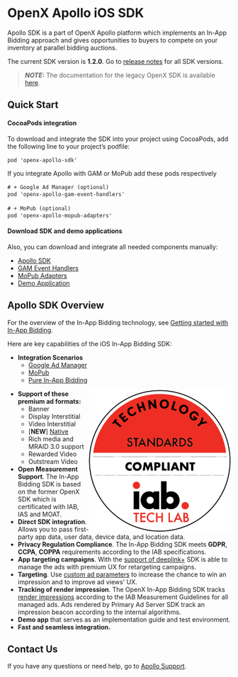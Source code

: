 # OpenX Apollo iOS SDK

Apollo SDK is a part of OpenX Apollo platform which implements an In-App Bidding approach and gives opportunities to buyers to compete on your inventory at parallel bidding auctions. 

The current SDK version is **1.2.0**.
Go to [release notes](info/ios-in-app-bidding-release-notes.md) for all SDK versions.


> **_NOTE:_**  The documentation for the legacy OpenX SDK is available [here](legacy-sdk/LEGACY_SDK_README.md).

## Quick Start

#### CocoaPods integration

To download and integrate the SDK into your project using CocoaPods, add the following line to your project’s podfile:

```
pod 'openx-apollo-sdk'
```

If you integrate Apollo with GAM or MoPub add these pods respectively

```
# + Google Ad Manager (optional)
pod 'openx-apollo-gam-event-handlers'

# + MoPub (optional)
pod 'openx-apollo-mopub-adapters'
```

#### Download SDK and demo applications

Also, you can download and integrate all needed components manually:

- [Apollo SDK](http://sdk.prod.gcp.openx.org/apollo/ios/sdk/1.2.0/OpenX_Apollo_SDK_iOS_1.2.0.zip)
- [GAM Event Handlers](http://sdk.prod.gcp.openx.org/apollo/ios/event-handlers/GAM/1.2.0/OpenX_Apollo_GAMEventHandlers_iOS_1.2.0.zip)
- [MoPub Adapters](http://sdk.prod.gcp.openx.org/apollo/ios/event-handlers/MoPub/1.2.0/OpenX_Apollo_MoPub_Adapters_iOS_1.2.0.zip)
- [Demo Application](http://sdk.prod.gcp.openx.org/apollo/ios/demo/1.2.0/OpenX_Apollo_DemoApp_iOS_1.2.0.zip)


## Apollo SDK Overview

For the overview of the In-App Bidding technology, see [Getting started with In-App Bidding](info/ios-in-app-bidding-getting-started.md).

Here are key capabilities of the iOS In-App Bidding SDK:

-   **Integration Scenarios**
    - [Google Ad Manager](info/integration-gam/ios-in-app-bidding-gam-info.md)
    - [MoPub](info/integration-mopub/ios-in-app-bidding-mopub-info.md)
    - [Pure In-App Bidding](info/integration-pb/ios-in-app-bidding-pb-info.md)


<img src="info/res/IAB_Cert.png" alt="Pipeline Screenshot" height="320" width="320" align="right">


-   **Support of these premium ad formats:**
    -   Banner
    -   Display Interstitial
    -   Video Interstitial
    -   [**NEW**] [Native](info/ios-in-app-bidding-native-guidelines-info.md) 
    -   Rich media and MRAID 3.0 support
    -   Rewarded Video
    -   Outstream Video
-   **Open Measurement Support**. The In-App Bidding SDK is based on the former OpenX SDK which is certificated with IAB, IAS and MOAT.
-   **Direct SDK integration**. Allows you to pass first-party app data,
    user data, device data, and location data.  
-   **Privacy Regulation Compliance**. The In-App Bidding SDK meets **GDPR**, **CCPA**, **COPPA** requirements according to the IAB specifications.
-   **App targeting campaigns**. With the [support of deeplink+](info/ios-sdk-deeplinkplus.md) SDK is able to manage the ads with premium UX for retargeting campaigns.
-    **Targeting**. Use [custom ad parameters](info/ios-sdk-parameters.md) to increase the chance to win an impression and to improve ad views' UX.
-   **Tracking of render impression**. The OpenX In-App Bidding SDK tracks [render impressions](info/ios-sdk-impression-tracking.md) according to the IAB Measurement Guidelines for all managed ads. Ads rendered by Primary Ad Server SDK track an impression beacon according to the internal algorithms.
-   **Demo app** that serves as an implementation guide and test environment.
-   **Fast and seamless integration.**


## Contact Us

If you have any questions or need help, go to [Apollo Support](https://www.openx.com/prebid/#form).
